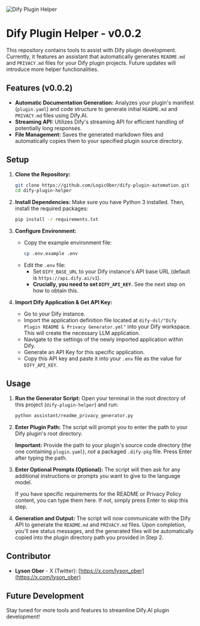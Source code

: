 ![Dify Plugin Helper](./assets/cover.png)

# Dify Plugin Helper - v0.0.2

This repository contains tools to assist with Dify plugin development. Currently, it features an assistant that automatically generates `README.md` and `PRIVACY.md` files for your Dify plugin projects. Future updates will introduce more helper functionalities.

## Features (v0.0.2)

* **Automatic Documentation Generation:** Analyzes your plugin's manifest (`plugin.yaml`) and code structure to generate initial `README.md` and `PRIVACY.md` files using Dify.AI.
* **Streaming API:** Utilizes Dify's streaming API for efficient handling of potentially long responses.
* **File Management:** Saves the generated markdown files and automatically copies them to your specified plugin source directory.

## Setup

1. **Clone the Repository:**

   ```bash
   git clone https://github.com/LogicOber/dify-plugin-automation.git
   cd dify-plugin-helper
   ```
2. **Install Dependencies:**
   Make sure you have Python 3 installed. Then, install the required packages:

   ```bash
   pip install -r requirements.txt
   ```
3. **Configure Environment:**

   * Copy the example environment file:
     ```bash
     cp .env.example .env
     ```
   * Edit the `.env` file:
     * Set `DIFY_BASE_URL` to your Dify instance's API base URL (default is `https://api.dify.ai/v1`).
     * **Crucially, you need to set `DIFY_API_KEY`.** See the next step on how to obtain this.
4. **Import Dify Application & Get API Key:**

   * Go to your Dify instance.
   * Import the application definition file located at `dify-dsl/"Dify Plugin README & Privacy Generator.yml"` into your Dify workspace. This will create the necessary LLM application.
   * Navigate to the settings of the newly imported application within Dify.
   * Generate an API Key for this specific application.
   * Copy this API key and paste it into your `.env` file as the value for `DIFY_API_KEY`.

## Usage

1. **Run the Generator Script:**
   Open your terminal in the root directory of this project (`dify-plugin-helper`) and run:

   ```bash
   python assistant/readme_privacy_generator.py
   ```
2. **Enter Plugin Path:**
   The script will prompt you to enter the path to your Dify plugin's root directory.

   **Important:** Provide the path to your plugin's source code directory (the one containing `plugin.yaml`), *not* a packaged `.dify-pkg` file. Press Enter after typing the path.
3. **Enter Optional Prompts (Optional):**
   The script will then ask for any additional instructions or prompts you want to give to the language model.

   If you have specific requirements for the README or Privacy Policy content, you can type them here. If not, simply press Enter to skip this step.
4. **Generation and Output:**
   The script will now communicate with the Dify API to generate the `README.md` and `PRIVACY.md` files. Upon completion, you'll see status messages, and the generated files will be automatically copied into the plugin directory path you provided in Step 2.

## Contributor

* **Lyson Ober** - X (Twitter): [https://x.com/lyson_ober](https://x.com/lyson_ober)

## Future Development

Stay tuned for more tools and features to streamline Dify.AI plugin development!
